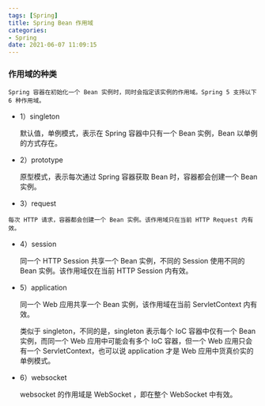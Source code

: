 ```yaml
---
tags: [Spring]
title: Spring Bean 作用域
categories: 
- Spring
date: 2021-06-07 11:09:15
---
```


### 作用域的种类
    Spring 容器在初始化一个 Bean 实例时，同时会指定该实例的作用域。Spring 5 支持以下 6 种作用域。
* 1）singleton
    
    默认值，单例模式，表示在 Spring 容器中只有一个 Bean 实例，Bean 以单例的方式存在。
* 2）prototype

    原型模式，表示每次通过 Spring 容器获取 Bean 时，容器都会创建一个 Bean 实例。
* 3）request

<!-- more -->

    每次 HTTP 请求，容器都会创建一个 Bean 实例。该作用域只在当前 HTTP Request 内有效。
* 4）session

    同一个 HTTP Session 共享一个 Bean 实例，不同的 Session 使用不同的 Bean 实例。该作用域仅在当前 HTTP Session 内有效。
* 5）application

    同一个 Web 应用共享一个 Bean 实例，该作用域在当前 ServletContext 内有效。

    类似于 singleton，不同的是，singleton 表示每个 IoC 容器中仅有一个 Bean 实例，而同一个 Web 应用中可能会有多个 IoC 容器，但一个 Web 应用只会有一个 ServletContext，也可以说 application 才是 Web 应用中货真价实的单例模式。
* 6）websocket

    websocket 的作用域是 WebSocket ，即在整个 WebSocket 中有效。
